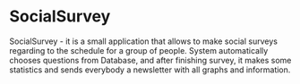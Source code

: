 # SocialSurvey
SocialSurvey - it is a small application that allows to make social surveys regarding to the schedule for a group of people. System automatically chooses questions from Database, and after finishing survey, it makes some statistics and sends everybody a newsletter with all graphs and information.
